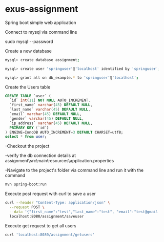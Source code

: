 # exus-assignment
Spring boot simple web application

Connect to mysql via command line

sudo mysql --password

Create a new database

```bash
mysql> create database assignment;
```
```bash
mysql> create user 'springuser'@'localhost' identified by 'springuser';
```

```bash
mysql> grant all on db_example.* to 'springuser'@'localhost';
```
Create the Users table

```sql
CREATE TABLE `user` (
  `id` int(11) NOT NULL AUTO_INCREMENT,
  `first_name` varchar(45) DEFAULT NULL,
  `last_name` varchar(45) DEFAULT NULL,
  `email` varchar(45) DEFAULT NULL,
  `gender` varchar(45) DEFAULT NULL,
  `ip_address` varchar(45) DEFAULT NULL,
  PRIMARY KEY (`id`)
) ENGINE=InnoDB AUTO_INCREMENT=3 DEFAULT CHARSET=utf8;
select * from user;
```

-Checkout the project

-verify the db connection details at assignment\src\main\resources\application.properties

-Navigate to the project's folder via command line and run it with the command 

```bash
mvn spring-boot:run
```

Execute post request with curl to save a user

```bash
curl --header "Content-Type: application/json" \
  --request POST \
  --data '{"first_name":"test","last_name":"test", "email":"test@gmail.com","gender":"male", "ip_address":"127.0.0.1" }' \
  localhost:8080/assignment/saveuser
```

Execute get request to get all users

```bash
curl 'localhost:8080/assignment/getusers'
```
